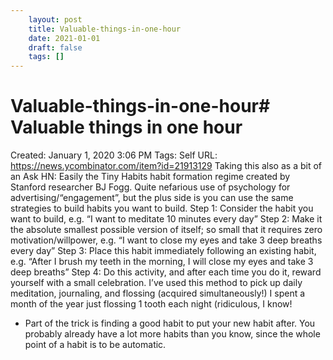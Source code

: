 ```yaml
---
 	layout: post
 	title: Valuable-things-in-one-hour
 	date: 2021-01-01
 	draft: false
 	tags: []
---
```


# Valuable-things-in-one-hour# Valuable things in one hour
Created: January 1, 2020 3:06 PM
Tags: Self
URL: https://news.ycombinator.com/item?id=21913129
Taking this also as a bit of an Ask HN:
Easily the Tiny Habits habit formation regime created by Stanford researcher BJ Fogg.
Quite nefarious use of psychology for advertising/“engagement”, but the plus side is you can use the same strategies to build habits you want to build.
Step 1: Consider the habit you want to build, e.g. “I want to meditate 10 minutes every day”
Step 2: Make it the absolute smallest possible version of itself; so small that it requires zero motivation/willpower, e.g. “I want to close my eyes and take 3 deep breaths every day”
Step 3: Place this habit immediately following an existing habit, e.g. “After I brush my teeth in the morning, I will close my eyes and take 3 deep breaths”
Step 4: Do this activity, and after each time you do it, reward yourself with a small celebration.
I’ve used this method to pick up daily meditation, journaling, and flossing (acquired simultaneously!)
I spent a month of the year just flossing 1 tooth each night (ridiculous, I know!
* Part of the trick is finding a good habit to put your new habit after.
You probably already have a lot more habits than you know, since the whole point of a habit is to be automatic.
